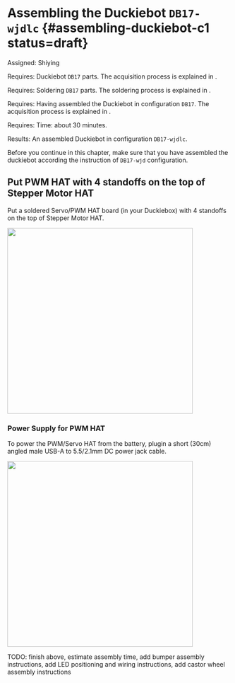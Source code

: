# Assembling the Duckiebot `DB17-wjdlc` {#assembling-duckiebot-c1 status=draft}

Assigned: Shiying

<div class='requirements' markdown="1">

Requires: Duckiebot `DB17` parts.
The acquisition process is explained in [](#acquiring-parts-c1).

Requires: Soldering `DB17` parts.
The soldering process is explained in [](#soldering-boards-c1).

Requires: Having assembled the Duckiebot in configuration `DB17`. The acquisition process is explained in [](#assembling-duckiebot-c0).

Requires: Time: about 30 minutes.

Results: An assembled Duckiebot in configuration `DB17-wjdlc`.

</div>

Before you continue in this chapter, make sure that you have assembled the duckiebot according the instruction of `DB17-wjd` configuration.

## Put PWM HAT with 4 standoffs on the top of Stepper Motor HAT

Put a soldered Servo/PWM HAT board (in your Duckiebox) with 4 standoffs on the top of Stepper Motor HAT.

<div figure-id="fig:HAT_ensemble" figure-caption=" ">
     <img src="HAT_ensemble.jpg" style='width: 30em'/>
</div>


### Power Supply for PWM HAT

To power the PWM/Servo HAT from the battery, plugin a short (30cm) angled male USB-A to 5.5/2.1mm DC power jack cable.

<div figure-id="fig:DC_power" figure-caption="Male USB-A to 5.5/2.1mm DC power jack cable">
     <img src="DC_power.jpg" style='width: 30em'/>
</div>

TODO: finish above, estimate assembly time, add bumper assembly instructions, add LED positioning and wiring instructions, add castor wheel assembly instructions
